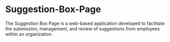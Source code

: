 # Suggestion-Box-Page
The Suggestion Box Page is a web-based application developed to facilitate the submission, management, and review of suggestions from employees within an organization.
